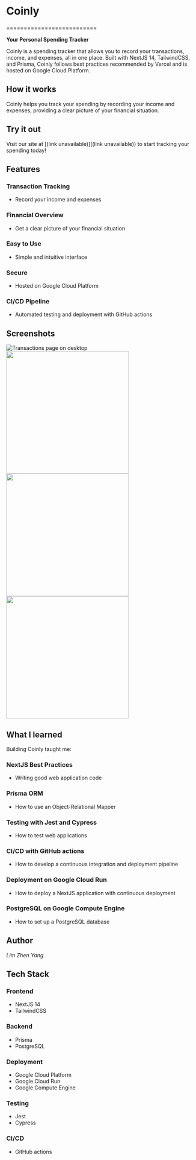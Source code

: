# **Coinly**
==========================

**Your Personal Spending Tracker**

Coinly is a spending tracker that allows you to record your transactions, income, and expenses, all in one place. Built with NextJS 14, TailwindCSS, and Prisma, Coinly follows best practices recommended by Vercel and is hosted on Google Cloud Platform.

## **How it works**

Coinly helps you track your spending by recording your income and expenses, providing a clear picture of your financial situation.

## **Try it out**

Visit our site at [(link unavailable)]((link unavailable)) to start tracking your spending today!

## **Features**

### Transaction Tracking

* Record your income and expenses

### Financial Overview

* Get a clear picture of your financial situation

### Easy to Use

* Simple and intuitive interface

### Secure

* Hosted on Google Cloud Platform

### CI/CD Pipeline

* Automated testing and deployment with GitHub actions

## **Screenshots**

![Transactions page on desktop](demo/transactions-desktop.png)
<img src="https://github.com/ZhnYng/coinly/blob/main/demo/transactions.png" width="325">
<img src="https://github.com/ZhnYng/coinly/blob/main/demo/create-transaction.png" width="325">
<img src="https://github.com/ZhnYng/coinly/blob/main/demo/login.png" width="325">

## **What I learned**

Building Coinly taught me:

### NextJS Best Practices

* Writing good web application code

### Prisma ORM

* How to use an Object-Relational Mapper

### Testing with Jest and Cypress

* How to test web applications

### CI/CD with GitHub actions

* How to develop a continuous integration and deployment pipeline

### Deployment on Google Cloud Run

* How to deploy a NextJS application with continuous deployment

### PostgreSQL on Google Compute Engine

* How to set up a PostgreSQL database

## **Author**

*Lim Zhen Yang*

## **Tech Stack**

### Frontend

* NextJS 14
* TailwindCSS

### Backend

* Prisma
* PostgreSQL

### Deployment

* Google Cloud Platform
* Google Cloud Run
* Google Compute Engine

### Testing

* Jest
* Cypress

### CI/CD

* GitHub actions
